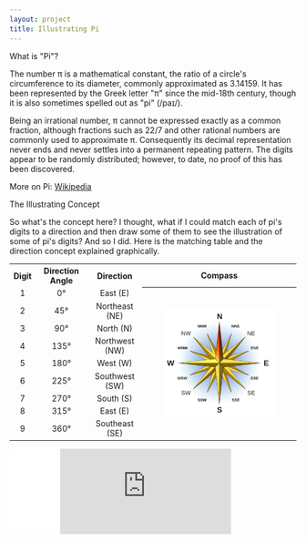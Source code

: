 ```yaml
---
layout: project
title: Illustrating Pi
---
```

<div class="message">
  What is "Pi"?
</div>

The number π is a mathematical constant, the ratio of a circle's circumference to its diameter, commonly approximated as 3.14159. It has been represented by the Greek letter "π" since the mid-18th century, though it is also sometimes spelled out as "pi" (/paɪ/).

Being an irrational number, π cannot be expressed exactly as a common fraction, although fractions such as 22/7 and other rational numbers are commonly used to approximate π. Consequently its decimal representation never ends and never settles into a permanent repeating pattern. The digits appear to be randomly distributed; however, to date, no proof of this has been discovered.

More on Pi: <a href="http://en.wikipedia.org/wiki/Pi" target="_blank">Wikipedia</a>

<div class="message">
  The Illustrating Concept
</div>

So what's the concept here? I thought, what if I could match each of pi's digits to a direction and then draw some of them to see the illustration of some of pi's digits? And so I did. Here is the matching table and the direction concept explained graphically.

<table align="center">
  <tr>
    <th>Digit</th>
    <th>Direction Angle</th>		
    <th>Direction</th>
    <th>Compass</th>
  </tr>

  <tr>
    <td align="center">1</td>
    <td align="center">0°</td>		
    <td align="center">East (E)</td>
    <th rowspan="9"><img src="compass.png" alt="Compass" style="width:75%"> </th>
  </tr> 

  <tr>
    <td align="center">2</td>
    <td align="center">45°</td>		
    <td align="center">Northeast (NE)</td>
  </tr> 

  <tr>
    <td align="center">3</td>
    <td align="center">90°</td>		
    <td align="center">North (N)</td>
  </tr> 

   <tr>
    <td align="center">4</td>
    <td align="center">135°</td>		
    <td align="center">Northwest (NW)</td>
  </tr> 

   <tr>
    <td align="center">5</td>
    <td align="center">180°</td>		
    <td align="center">West (W)</td>
  </tr> 

   <tr>
    <td align="center">6</td>
    <td align="center">225°</td>		
    <td align="center">Southwest (SW)</td>
  </tr> 

   <tr>
    <td align="center">7</td>
    <td align="center">270°</td>		
    <td align="center">South (S)</td>
  </tr>  

  <tr>
    <td align="center">8</td>
    <td align="center">315°</td>		
    <td align="center">East (E)</td>
  </tr> 

   <tr>
    <td align="center">9</td>
    <td align="center">360°</td>		
    <td align="center">Southeast (SE)</td>
  </tr>    
</table>

<div>
<iframe src="//www.facebook.com/plugins/share_button.php?href=http://stefanos990.com/blog/first/&amp;layout=button_count&amp;appId=460671367340473" scrolling="no" frameborder="0" style="border:none; overflow:hidden; width:85px;" allowTransparency="true"></iframe>

<iframe id="tweet-button" allowtransparency="true" frameborder="0" scrolling="no" src="http://platform.twitter.com/widgets/tweet_button.html?via=stefanos990&amp;count=horizontal&amp;url=http://stefanos990.com/blog/first/&amp;text=First Blog Post"></iframe>
</div>

<script>
  (function(i,s,o,g,r,a,m){i['GoogleAnalyticsObject']=r;i[r]=i[r]||function(){
  (i[r].q=i[r].q||[]).push(arguments)},i[r].l=1*new Date();a=s.createElement(o),
  m=s.getElementsByTagName(o)[0];a.async=1;a.src=g;m.parentNode.insertBefore(a,m)
  })(window,document,'script','//www.google-analytics.com/analytics.js','ga');

  ga('create', 'UA-58975019-1', 'auto');
  ga('send', 'pageview');

</script>